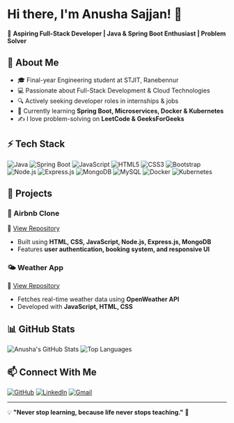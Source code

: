 # Hi there, I'm Anusha Sajjan! 👋

🚀 **Aspiring Full-Stack Developer | Java & Spring Boot Enthusiast | Problem Solver**

## 📌 About Me
- 🎓 Final-year Engineering student at STJIT, Ranebennur
- 💻 Passionate about Full-Stack Development & Cloud Technologies
- 🔍 Actively seeking developer roles in internships & jobs
- 🌱 Currently learning **Spring Boot, Microservices, Docker & Kubernetes**
- ✍️ I love problem-solving on **LeetCode & GeeksForGeeks**

## ⚡ Tech Stack

![Java](https://img.shields.io/badge/Java-ED8B00?style=for-the-badge&logo=java&logoColor=white)
![Spring Boot](https://img.shields.io/badge/Spring%20Boot-6DB33F?style=for-the-badge&logo=spring-boot&logoColor=white)
![JavaScript](https://img.shields.io/badge/JavaScript-F7DF1E?style=for-the-badge&logo=javascript&logoColor=black)
![HTML5](https://img.shields.io/badge/HTML5-E34F26?style=for-the-badge&logo=html5&logoColor=white)
![CSS3](https://img.shields.io/badge/CSS3-1572B6?style=for-the-badge&logo=css3&logoColor=white)
![Bootstrap](https://img.shields.io/badge/Bootstrap-563D7C?style=for-the-badge&logo=bootstrap&logoColor=white)
![Node.js](https://img.shields.io/badge/Node.js-339933?style=for-the-badge&logo=nodedotjs&logoColor=white)
![Express.js](https://img.shields.io/badge/Express.js-000000?style=for-the-badge&logo=express&logoColor=white)
![MongoDB](https://img.shields.io/badge/MongoDB-47A248?style=for-the-badge&logo=mongodb&logoColor=white)
![MySQL](https://img.shields.io/badge/MySQL-4479A1?style=for-the-badge&logo=mysql&logoColor=white)
![Docker](https://img.shields.io/badge/Docker-2496ED?style=for-the-badge&logo=docker&logoColor=white)
![Kubernetes](https://img.shields.io/badge/Kubernetes-326CE5?style=for-the-badge&logo=kubernetes&logoColor=white)

## 🚀 Projects

### 🏡 Airbnb Clone
🔗 [View Repository](https://github.com/Anusha-Sajjan-011/new-project)
- Built using **HTML, CSS, JavaScript, Node.js, Express.js, MongoDB**
- Features **user authentication, booking system, and responsive UI**

### 🌤 Weather App
🔗 [View Repository](https://github.com/Anusha-Sajjan-011/WeatherApp)
- Fetches real-time weather data using **OpenWeather API**
- Developed with **JavaScript, HTML, CSS**

## 📊 GitHub Stats

![Anusha's GitHub Stats](https://github-readme-stats.vercel.app/api?username=Anusha-Sajjan-011&show_icons=true&theme=radical)
![Top Languages](https://github-readme-stats.vercel.app/api/top-langs/?username=Anusha-Sajjan-011&layout=compact&theme=radical)

## 📫 Connect With Me

[![GitHub](https://img.shields.io/badge/GitHub-100000?style=for-the-badge&logo=github&logoColor=white)](https://github.com/Anusha-Sajjan-011)
[![LinkedIn](https://img.shields.io/badge/LinkedIn-0077B5?style=for-the-badge&logo=linkedin&logoColor=white)](https://www.linkedin.com/in/anusha-m-g)
[![Gmail](https://img.shields.io/badge/Gmail-D14836?style=for-the-badge&logo=gmail&logoColor=white)](mailto:anushamg111@gmail.com)

---
💡 **"Never stop learning, because life never stops teaching."** 🚀
